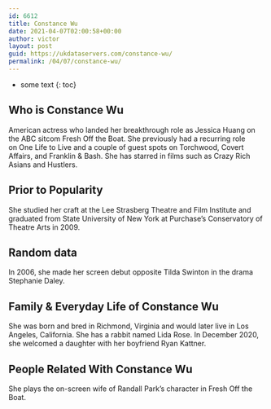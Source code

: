 ```yaml
---
id: 6612
title: Constance Wu
date: 2021-04-07T02:00:58+00:00
author: victor
layout: post
guid: https://ukdataservers.com/constance-wu/
permalink: /04/07/constance-wu/
---
```


* some text
{: toc}


## Who is Constance Wu



American actress who landed her breakthrough role as Jessica Huang on the ABC sitcom Fresh Off the Boat. She previously had a recurring role on One Life to Live and a couple of guest spots on Torchwood, Covert Affairs, and Franklin & Bash. She has starred in films such as Crazy Rich Asians and Hustlers.

                
                
                
## Prior to Popularity



She studied her craft at the Lee Strasberg Theatre and Film Institute and graduated from State University of New York at Purchase&#8217;s Conservatory of Theatre Arts in 2009.

                
                
                
## Random data



In 2006, she made her screen debut opposite Tilda Swinton in the drama Stephanie Daley.

                
                
                
## Family & Everyday Life of Constance Wu



She was born and bred in Richmond, Virginia and would later live in Los Angeles, California. She has a rabbit named Lida Rose. In December 2020, she welcomed a daughter with her boyfriend Ryan Kattner. 

                
                
                
## People Related With Constance Wu



She plays the on-screen wife of Randall Park&#8217;s character in Fresh Off the Boat.

                
              
            
          
          
          